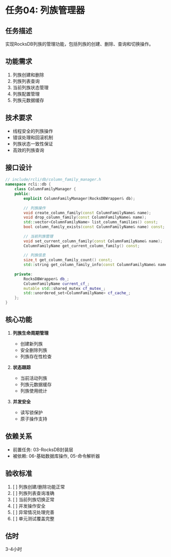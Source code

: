 # 任务04: 列族管理器

## 任务描述
实现RocksDB列族的管理功能，包括列族的创建、删除、查询和切换操作。

## 功能需求
1. 列族创建和删除
2. 列族列表查询
3. 当前列族状态管理
4. 列族配置管理
5. 列族元数据缓存

## 技术要求
- 线程安全的列族操作
- 错误处理和回滚机制
- 列族状态一致性保证
- 高效的列族查询

## 接口设计
```cpp
// include/rcli/db/column_family_manager.h
namespace rcli::db {
    class ColumnFamilyManager {
    public:
        explicit ColumnFamilyManager(RocksDBWrapper& db);
        
        // 列族操作
        void create_column_family(const ColumnFamilyName& name);
        void drop_column_family(const ColumnFamilyName& name);
        std::vector<ColumnFamilyName> list_column_families() const;
        bool column_family_exists(const ColumnFamilyName& name) const;
        
        // 当前列族管理
        void set_current_column_family(const ColumnFamilyName& name);
        ColumnFamilyName get_current_column_family() const;
        
        // 列族信息
        size_t get_column_family_count() const;
        std::string get_column_family_info(const ColumnFamilyName& name) const;
        
    private:
        RocksDBWrapper& db_;
        ColumnFamilyName current_cf_;
        mutable std::shared_mutex cf_mutex_;
        std::unordered_set<ColumnFamilyName> cf_cache_;
    };
}
```

## 核心功能
1. **列族生命周期管理**
   - 创建新列族
   - 安全删除列族
   - 列族存在性检查

2. **状态跟踪**
   - 当前活动列族
   - 列族元数据缓存
   - 列族使用统计

3. **并发安全**
   - 读写锁保护
   - 原子操作支持

## 依赖关系
- 前置任务: 03-RocksDB封装层
- 被依赖: 06-基础数据库操作, 05-命令解析器

## 验收标准
1. [ ] 列族创建/删除功能正常
2. [ ] 列族列表查询准确
3. [ ] 当前列族切换正常
4. [ ] 并发操作安全
5. [ ] 异常情况处理完善
6. [ ] 单元测试覆盖完整

## 估时
3-4小时 